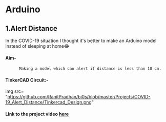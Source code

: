 # Arduino
## 1.Alert Distance  
In the COVID-19 situation I thought it's better to make an Arduino model instead of sleeping at home😂
#### Aim-
          Making a model which can alert if distance is less than 10 cm.
#### TinkerCAD Circuit:-
img src= "https://github.com/RanitPradhan/bi0s/blob/master/Projects/COVID-19_Alert_Distance/Tinkercad_Design.png"
#### Link to the project video [here](https://drive.google.com/open?id=1OjWHsI6r4tOT4g174ZRMIkswhp3WBkIq)

